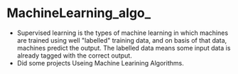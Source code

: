 # MachineLearning_algo_
- Supervised learning is the types of machine learning in which machines are trained using well "labelled" training data, and on basis of that data, machines predict the output. The labelled data means some input data is already tagged with the correct output.
- Did some projects Useing Machine Learining Algorithms.
